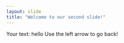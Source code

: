 ```yaml
---
layout: slide
title: "Welcome to our second slide!"
---
```

Your text: hello
Use the left arrow to go back!
